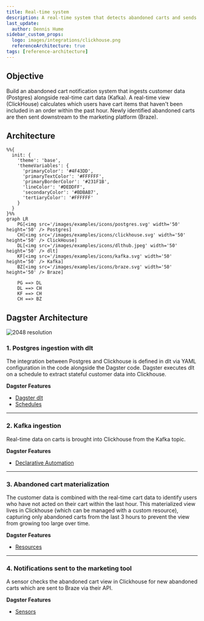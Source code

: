 ```yaml
---
title: Real-time system
description: A real-time system that detects abandoned carts and sends notifications to a marketing platform.
last_update:
  author: Dennis Hume
sidebar_custom_props:
  logo: images/integrations/clickhouse.png
  referenceArchitecture: true
tags: [reference-architecture]
---
```


## Objective

Build an abandoned cart notification system that ingests customer data (Postgres) alongside real-time cart data (Kafka). A real-time view (ClickHouse) calculates which users have cart items that haven't been included in an order within the past hour. Newly identified abandoned carts are then sent downstream to the marketing platform (Braze).

## Architecture

```mermaid
%%{
  init: {
    'theme': 'base',
    'themeVariables': {
      'primaryColor': '#4F43DD',
      'primaryTextColor': '#FFFFFF',
      'primaryBorderColor': '#231F1B',
      'lineColor': '#DEDDFF',
      'secondaryColor': '#BDBAB7',
      'tertiaryColor': '#FFFFFF'
    }
  }
}%%
graph LR
    PG[<img src='/images/examples/icons/postgres.svg' width='50' height='50' /> Postgres]
    CH[<img src='/images/examples/icons/clickhouse.svg' width='50' height='50' /> ClickHouse]
    DL[<img src='/images/examples/icons/dlthub.jpeg' width='50' height='50' /> dlt]
    KF[<img src='/images/examples/icons/kafka.svg' width='50' height='50' /> Kafka]
    BZ[<img src='/images/examples/icons/braze.svg' width='50' height='50' /> Braze]

    PG ==> DL
    DL ==> CH
    KF ==> CH
    CH ==> BZ
```

## Dagster Architecture

![2048 resolution](/images/examples/reference-architectures/real-time.png)

### 1. Postgres ingestion with dlt

The integration between Postgres and Clickhouse is defined in dlt via YAML configuration in the code alongside the Dagster code. Dagster executes dlt on a schedule to extract stateful customer data into Clickhouse.

**Dagster Features**

- [Dagster dlt](/integrations/libraries/dlt)
- [Schedules](/guides/automate/schedules)

---

### 2. Kafka ingestion

Real-time data on carts is brought into Clickhouse from the Kafka topic.

**Dagster Features**

- [Declarative Automation](/guides/automate/declarative-automation)

---

### 3. Abandoned cart materialization

The customer data is combined with the real-time cart data to identify users who have not acted on their cart within the last hour. This materialized view lives in Clickhouse (which can be managed with a custom resource), capturing only abandoned carts from the last 3 hours to prevent the view from growing too large over time.

**Dagster Features**

- [Resources](/guides/build/external-resources)

---

### 4. Notifications sent to the marketing tool

A sensor checks the abandoned cart view in Clickhouse for new abandoned carts which are sent to Braze via their API.

**Dagster Features**

- [Sensors](/guides/automate/sensors)
